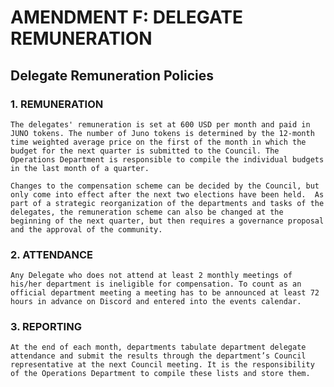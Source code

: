 # AMENDMENT F: DELEGATE REMUNERATION

## Delegate Remuneration Policies

### 1. REMUNERATION

    The delegates' remuneration is set at 600 USD per month and paid in JUNO tokens. The number of Juno tokens is determined by the 12-month time weighted average price on the first of the month in which the budget for the next quarter is submitted to the Council. The Operations Department is responsible to compile the individual budgets in the last month of a quarter.

    Changes to the compensation scheme can be decided by the Council, but only come into effect after the next two elections have been held.  As part of a strategic reorganization of the departments and tasks of the delegates, the remuneration scheme can also be changed at the beginning of the next quarter, but then requires a governance proposal and the approval of the community.

### 2. ATTENDANCE

    Any Delegate who does not attend at least 2 monthly meetings of his/her department is ineligible for compensation. To count as an official department meeting a meeting has to be announced at least 72 hours in advance on Discord and entered into the events calendar. 

### 3. REPORTING

    At the end of each month, departments tabulate department delegate attendance and submit the results through the department’s Council representative at the next Council meeting. It is the responsibility of the Operations Department to compile these lists and store them.
